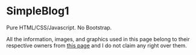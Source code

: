 # SimpleBlog1
Pure HTML/CSS/Javascript. No Bootstrap.

All the information, images, and graphics used in this page belong to their respective owners from [<u>this page</u>](https://www.browneyedbaker.com/) and I do not claim any right over them.
